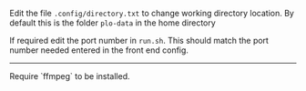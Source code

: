 Edit the file `.config/directory.txt` to change working directory location. By default this is the folder `plo-data` in the home directory

If required edit the port number in `run.sh`. This should match the port number needed entered in the front end config.

<hr>
Require `ffmpeg` to be installed.
